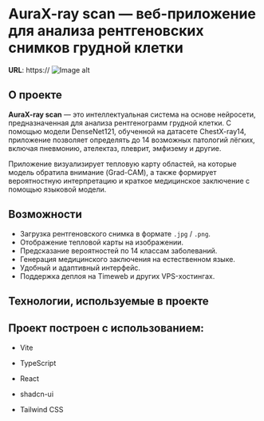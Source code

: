 # AuraX-ray scan — веб-приложение для анализа рентгеновских снимков грудной клетки

**URL**: https://
![Image alt](https://github.com/{username}/{repository}/raw/{branch}/{path}/image.png)

## О проекте

**AuraX-ray scan** — это интеллектуальная система на основе нейросети, предназначенная для анализа рентгенограмм грудной клетки. С помощью модели DenseNet121, обученной на датасете ChestX-ray14, приложение позволяет определять до 14 возможных патологий лёгких, включая пневмонию, ателектаз, плеврит, эмфизему и другие.

Приложение визуализирует тепловую карту областей, на которые модель обратила внимание (Grad-CAM), а также формирует вероятностную интерпретацию и краткое медицинское заключение с помощью языковой модели.

## Возможности

- Загрузка рентгеновского снимка в формате `.jpg` / `.png`.
- Отображение тепловой карты на изображении.
- Предсказание вероятностей по 14 классам заболеваний.
- Генерация медицинского заключения на естественном языке.
- Удобный и адаптивный интерфейс.
- Поддержка деплоя на Timeweb и других VPS-хостингах.

## Технологии, используемые в проекте

## Проект построен с использованием:

- Vite

- TypeScript

- React

- shadcn-ui

- Tailwind CSS
